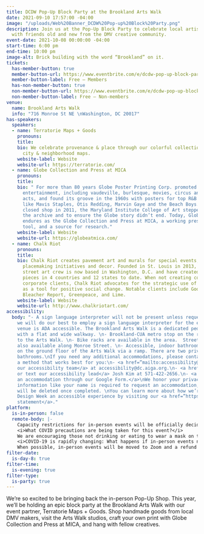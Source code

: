```yaml
---
title: DCDW Pop-Up Block Party at the Brookland Arts Walk
date: 2021-09-10 17:57:00 -04:00
image: "/uploads/Web%20Banner_DCDW%20Pop-up%20Block%20Party.png"
description: Join us at the Pop-Up Block Party to celebrate local artists and connect
  with friends old and new from the DMV creative community.
event-date: 2021-10-08 00:00:00 -04:00
start-time: 6:00 pm
end-time: 10:00 pm
image-alt: Brick building with the word “Brookland” on it.
tickets:
  has-member-button: true
  member-button-url: https://www.eventbrite.com/e/dcdw-pop-up-block-party-at-the-brookland-arts-walk-tickets-170371339262
  member-button-label: Free — Members
  has-non-member-button: true
  non-member-button-url: https://www.eventbrite.com/e/dcdw-pop-up-block-party-at-the-brookland-arts-walk-tickets-170371339262
  non-member-button-label: Free — Non-members
venue:
  name: Brookland Arts Walk
  info: "716 Monroe St NE \nWashington, DC 20017"
has-speakers:
  speakers:
  - name: Terratorie Maps + Goods
    pronouns: 
    title: 
    bio: We celebrate provenance & place through our colorful collection of illustrated
      city & neighborhood maps.
    website-label: Website
    website-url: https://terratorie.com/
  - name: Globe Collection and Press at MICA
    pronouns: 
    title: 
    bio: " For more than 80 years Globe Poster Printing Corp. promoted the people’s
      entertainment, including vaudeville, burlesque, movies, circus and carnival
      acts, and found its groove in the 1960s with posters for top R&B and rock acts
      like Mavis Staples, Otis Redding, Marvin Gaye and the Beach Boys. When they
      closed shop in 2011, the Maryland Institute College of Art stepped in to preserve
      the archive and to ensure the Globe story didn’t end. Today, Globe's legacy
      endures as the Globe Collection and Press at MICA, a working press, a teaching
      tool, and a source for research."
    website-label: Website
    website-url: https://globeatmica.com/
  - name: Chalk Riot
    pronouns: 
    title: 
    bio: Chalk Riot creates pavement art and murals for special events, campaigns,
      placemaking initiatives and decor. Founded in St. Louis in 2013, the all-women
      street art crew is now based in Washington, D.C. and have created nearly 350
      pieces in 4 countries and 12 states to date. When not creating commissions with
      corporate clients, Chalk Riot advocates for the strategic use of sidewalk chalk
      as a tool for positive social change. Notable clients include Google, Vevo,
      Bleacher Report, Greenpeace, and Lime.
    website-label: Website
    website-url: http://www.chalkriotart.com/
accessibility:
  body: "- A sign language interpreter will not be present unless requested. If requested,
    we will do our best to employ a sign language interpreter for the event.\n- The
    venue is ADA accessible. The Brookland Arts Walk is a dedicated pedestrian zone
    with a flat and wide walkway. \n- Brookland-CUA metro stop on the red line opens
    to the Arts Walk. \n- Bike racks are available in the area.  Street parking is
    also available along Monroe Street. \n- Accessible, indoor bathrooms are available
    on the ground floor of the Arts Walk via a ramp. There are two private, single-stall
    bathrooms.\nIf you need any additional accommodations, please contact us using
    a method that works best for you:\n- <a href=”mailto:accessibility@dc.aiga.org”>Email
    our accessibility team</a> at accessibility@dc.aiga.org.\n- <a href=\"tel:571-422-2656\">Call
    or text our accessibility lead</a> Josh Kim at 571-422-2656.\n- <a href=”https://forms.gle/VTys8LzewYs2isUm7”>Request
    an accommodation through our Google Form.</a>\nWe honor your privacy. No identifying
    information like your name is required to request an accommodation, and all details
    will be deleted once completed. \nYou can learn more about how we’re making DC
    Design Week an accessible experience by visiting our <a href=”https://dcdesignweek.org/accessibility/”>accessibility
    statement</a>."
platform:
  is-in-person: false
  remote-body: |-
    Capacity restrictions for in-person events will be officially decided about two weeks out from DCDW and posted on the specific event pages in order to follow the latest CDC guidance.
    <i>What COVID precautions are being taken for this event?</i>
    We are encouraging those not drinking or eating to wear a mask on the Arts Walk.
    <i>COVID-19 is rapidly changing: What happens if in-person events need to be cancelled?</i>
    When possible, in-person events will be moved to Zoom and a refund should not be expected. If an event is canceled in its entirety a refund will be issued. In either scenario you will be notified immediately.
filter-date:
  is-day-8: true
filter-time:
  is-evening: true
filter-type:
  is-party: true
---
```


We’re so excited to be bringing back the in-person Pop-Up Shop. This year, we’ll be holding an epic block party at the Brookland Arts Walk with our event partner, Terratorie Maps + Goods. Shop handmade goods from local DMV makers, visit the Arts Walk studios, craft your own print with Globe Collection and Press at MICA, and hang with fellow creatives.